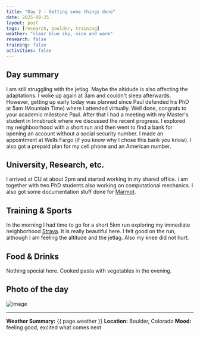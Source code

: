 ```yaml
---
title: "Day 2 - Getting some things done"
date: 2025-09-25
layout: post
tags: [research, boulder, training]
weather: "clear blue sky, nice and warm"
research: false
training: false
activities: false
---
```


## Day summary
I am still struggling with the jetlag. Maybe the altidude is also affecting the adaptations. I woke up again at 3am and couldn't sleep afterwards. However, getting up early today was planned since Paul defended his PhD at 5am (Mountain Time) where I attended virtually. Well done, congrats to your academic milestone Paul. After that I had a meeting with my Master's student in Innsbruck where we discussed the recent progress. I explored my neighboorhood with a short run and then went to find a bank for opening an account without a social security number. I made an appointment at Wells Fargo (if you know why I chose this bank you know). I also got a prepaid plan for my cell phone and an American number.

## University, Research, etc. 
I arrived at CU at about 2pm and started working in my shared office. i am together with two PhD students also working on computational mechanics. 
I also got some documentation stuff done for [Marmot](https://github.com/MAteRialMOdelingToolbox/Marmot).  

## Training & Sports
In the morning I had time to go for a short 5km run exploring my immediate neighborhood [Strava](https://strava.app.link/E17mazHYYWb). It is really beautiful here. I felt good on the run, although I am feeling the altitude and the jetlag. Also my knee did not hurt.

## Food & Drinks
Nothing special here. Cooked pasta with vegetables in the evening. 

## Photo of the day

![image](/alex-goes-usa-diary/photos/2025-09-25.jpg)

---
**Weather Summary:** {{ page.weather }}
**Location:** Boulder, Colorado
**Mood:** feeling good, excited what comes next
